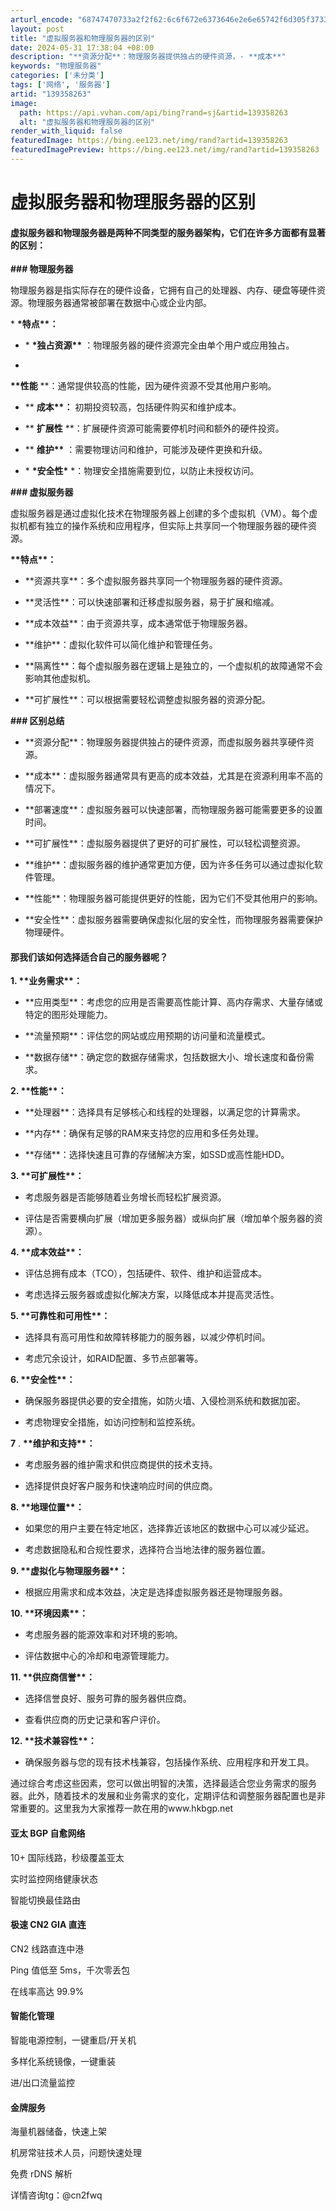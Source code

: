 ```yaml
---
arturl_encode: "68747470733a2f2f62:6c6f672e6373646e2e6e65742f6d305f37333330373131392f:61727469636c652f64657461696c732f313339333538323633"
layout: post
title: "虚拟服务器和物理服务器的区别"
date: 2024-05-31 17:38:04 +08:00
description: "**资源分配**：物理服务器提供独占的硬件资源，- **成本**"
keywords: "物理服务器"
categories: ['未分类']
tags: ['网络', '服务器']
artid: "139358263"
image:
  path: https://api.vvhan.com/api/bing?rand=sj&artid=139358263
  alt: "虚拟服务器和物理服务器的区别"
render_with_liquid: false
featuredImage: https://bing.ee123.net/img/rand?artid=139358263
featuredImagePreview: https://bing.ee123.net/img/rand?artid=139358263
---
```


# 虚拟服务器和物理服务器的区别

#### 虚拟服务器和物理服务器是两种不同类型的服务器架构，它们在许多方面都有显著的区别：

**### 物理服务器**
  
物理服务器是指实际存在的硬件设备，它拥有自己的处理器、内存、硬盘等硬件资源。物理服务器通常被部署在数据中心或企业内部。

\*
**\*特点\*\*：**
  
- \*
**\*独占资源\*\***
：物理服务器的硬件资源完全由单个用户或应用独占。
  
-
**\*\*性能**
\*\*：通常提供较高的性能，因为硬件资源不受其他用户影响。
  
- \*\*
**成本\*\*：**
初期投资较高，包括硬件购买和维护成本。
  
- \*\*
**扩展性**
\*\*：扩展硬件资源可能需要停机时间和额外的硬件投资。
  
- \*\*
**维护\*\***
：需要物理访问和维护，可能涉及硬件更换和升级。
  
- \*
**\*安全性\***
\*：物理安全措施需要到位，以防止未授权访问。

**### 虚拟服务器**
  
虚拟服务器是通过虚拟化技术在物理服务器上创建的多个虚拟机（VM）。每个虚拟机都有独立的操作系统和应用程序，但实际上共享同一个物理服务器的硬件资源。

**\*\*特点\*\*：**
  
- \*\*资源共享\*\*：多个虚拟服务器共享同一个物理服务器的硬件资源。
  
- \*\*灵活性\*\*：可以快速部署和迁移虚拟服务器，易于扩展和缩减。
  
- \*\*成本效益\*\*：由于资源共享，成本通常低于物理服务器。
  
- \*\*维护\*\*：虚拟化软件可以简化维护和管理任务。
  
- \*\*隔离性\*\*：每个虚拟服务器在逻辑上是独立的，一个虚拟机的故障通常不会影响其他虚拟机。
  
- \*\*可扩展性\*\*：可以根据需要轻松调整虚拟服务器的资源分配。

**### 区别总结**
  
- \*\*资源分配\*\*：物理服务器提供独占的硬件资源，而虚拟服务器共享硬件资源。
  
- \*\*成本\*\*：虚拟服务器通常具有更高的成本效益，尤其是在资源利用率不高的情况下。
  
- \*\*部署速度\*\*：虚拟服务器可以快速部署，而物理服务器可能需要更多的设置时间。
  
- \*\*可扩展性\*\*：虚拟服务器提供了更好的可扩展性，可以轻松调整资源。
  
- \*\*维护\*\*：虚拟服务器的维护通常更加方便，因为许多任务可以通过虚拟化软件管理。
  
- \*\*性能\*\*：物理服务器可能提供更好的性能，因为它们不受其他用户的影响。
  
- \*\*安全性\*\*：虚拟服务器需要确保虚拟化层的安全性，而物理服务器需要保护物理硬件。

#### 那我们该如何选择适合自己的服务器呢？

**1. \*\*业务需求\*\*：**
  
- \*\*应用类型\*\*：考虑您的应用是否需要高性能计算、高内存需求、大量存储或特定的图形处理能力。
  
- \*\*流量预期\*\*：评估您的网站或应用预期的访问量和流量模式。
  
- \*\*数据存储\*\*：确定您的数据存储需求，包括数据大小、增长速度和备份需求。

**2. \*\*性能\*\*：**
  
- \*\*处理器\*\*：选择具有足够核心和线程的处理器，以满足您的计算需求。
  
- \*\*内存\*\*：确保有足够的RAM来支持您的应用和多任务处理。
  
- \*\*存储\*\*：选择快速且可靠的存储解决方案，如SSD或高性能HDD。

**3. \*\*可扩展性\*\*：**
  
- 考虑服务器是否能够随着业务增长而轻松扩展资源。
  
- 评估是否需要横向扩展（增加更多服务器）或纵向扩展（增加单个服务器的资源）。

**4. \*\*成本效益\*\*：**
  
- 评估总拥有成本（TCO），包括硬件、软件、维护和运营成本。
  
- 考虑选择云服务器或虚拟化解决方案，以降低成本并提高灵活性。

**5. \*\*可靠性和可用性\*\*：**
  
- 选择具有高可用性和故障转移能力的服务器，以减少停机时间。
  
- 考虑冗余设计，如RAID配置、多节点部署等。

**6. \*\*安全性\*\*：**
  
- 确保服务器提供必要的安全措施，如防火墙、入侵检测系统和数据加密。
  
- 考虑物理安全措施，如访问控制和监控系统。

**7**
.
**\*\*维护和支持\*\*：**
  
- 考虑服务器的维护需求和供应商提供的技术支持。
  
- 选择提供良好客户服务和快速响应时间的供应商。

**8. \*\*地理位置\*\*：**
  
- 如果您的用户主要在特定地区，选择靠近该地区的数据中心可以减少延迟。
  
- 考虑数据隐私和合规性要求，选择符合当地法律的服务器位置。

**9. \*\*虚拟化与物理服务器\*\*：**
  
- 根据应用需求和成本效益，决定是选择虚拟服务器还是物理服务器。

**10. \*\*环境因素\*\*：**
  
- 考虑服务器的能源效率和对环境的影响。
  
- 评估数据中心的冷却和电源管理能力。

**11. \*\*供应商信誉\*\*：**
  
- 选择信誉良好、服务可靠的服务器供应商。
  
- 查看供应商的历史记录和客户评价。

**12. \*\*技术兼容性\*\*：**
  
- 确保服务器与您的现有技术栈兼容，包括操作系统、应用程序和开发工具。

通过综合考虑这些因素，您可以做出明智的决策，选择最适合您业务需求的服务器。此外，随着技术的发展和业务需求的变化，定期评估和调整服务器配置也是非常重要的。这里我为大家推荐一款在用的www.hkbgp.net

#### 亚太 BGP 自愈网络

10+ 国际线路，秒级覆盖亚太
  
实时监控网络健康状态
  
智能切换最佳路由

#### 极速 CN2 GIA 直连

CN2 线路直连中港
  
Ping 值低至 5ms，千次零丢包
  
在线率高达 99.9%

#### 智能化管理

智能电源控制，一键重启/开关机
  
多样化系统镜像，一键重装
  
进/出口流量监控

#### 金牌服务

海量机器储备，快速上架
  
机房常驻技术人员，问题快速处理
  
免费 rDNS 解析

详情咨询tg：@cn2fwq